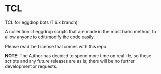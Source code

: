 # TCL
TCL for eggdrop bots (1.6.x branch)

A collection of eggdrop scripts that are made in the most basic method, to allow anyone to edit/modify the code easily.

Please read the License that comes with this repo.

<b>NOTE</b>: The Author has decided to spend more time on real life, so these scripts and any future releases are as is; there will be no further development or requests.
